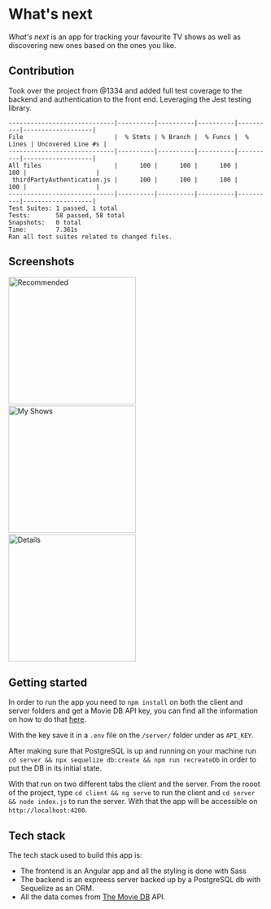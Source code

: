 # What's next

_What's next_ is an app for tracking your favourite TV shows as well as discovering new ones based on the ones you like.

## Contribution

Took over the project from @1334 and added full test coverage to the backend and authentication to the front end. Leveraging the Jest testing library.

```
-----------------------------|----------|----------|----------|----------|-------------------|
File                         |  % Stmts | % Branch |  % Funcs |  % Lines | Uncovered Line #s |
-----------------------------|----------|----------|----------|----------|-------------------|
All files                    |      100 |      100 |      100 |      100 |                   |
 thirdPartyAuthentication.js |      100 |      100 |      100 |      100 |                   |
-----------------------------|----------|----------|----------|----------|-------------------|
Test Suites: 1 passed, 1 total
Tests:       58 passed, 58 total
Snapshots:   0 total
Time:        7.361s
Ran all test suites related to changed files.
```

## Screenshots

<div>
  <img src="./assets/recommended.png" alt="Recommended" width="250"> &nbsp;&nbsp;
  <img src="./assets/my_shows.png" alt="My Shows" width="250"> &nbsp;&nbsp;
  <img src="./assets/details.png" alt="Details" width="250">
</div>

## Getting started

In order to run the app you need to `npm install` on both the client and server folders and get a Movie DB API key, you can find all the information on how to do that [here](https://www.themoviedb.org/documentation/api).

With the key save it in a `.env` file on the `/server/` folder under as `API_KEY`.

After making sure that PostgreSQL is up and running on your machine run `cd server && npx sequelize db:create && npm run recreateDb` in order to put the DB in its initial state.

With that run on two different tabs the client and the server.
From the rooot of the project, type `cd client && ng serve` to run the client and `cd server && node index.js` to run the server. With that the app will be accessible on `http://localhost:4200`.

## Tech stack

The tech stack used to build this app is:

- The frontend is an Angular app and all the styling is done with Sass
- The backend is an expreess server backed up by a PostgreSQL db with Sequelize as an ORM.
- All the data comes from [The Movie DB](https://www.themoviedb.org) API.
